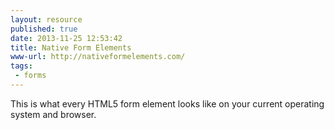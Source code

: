 ```yaml
---
layout: resource
published: true
date: 2013-11-25 12:53:42
title: Native Form Elements
www-url: http://nativeformelements.com/
tags: 
 - forms
---
```


This is what every HTML5 form element looks like on your current operating system and browser.